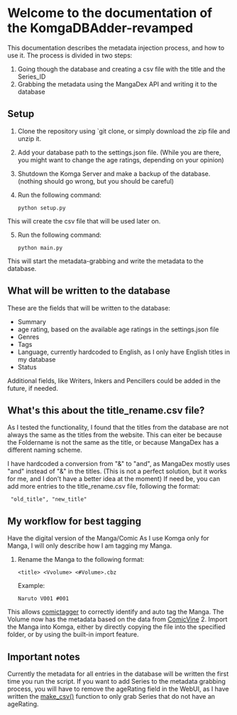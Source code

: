 # Welcome to the documentation of the KomgaDBAdder-revamped

This documentation describes the metadata injection process, and how to use it. The process is divided in two steps:

   1. Going though the database and creating a csv file with the title and the Series_ID
   2. Grabbing the metadata using the MangaDex API and writing it to the database

## Setup

1. Clone the repository using `git clone, or simply download the zip file and unzip it.
2. Add your database path to the settings.json file. (While you are there, you might want to change the age ratings, depending on your opinion)
3. Shutdown the Komga Server and make a backup of the database. (nothing should go wrong, but you should be careful)
4. Run the following command:

    ```
    python setup.py 
    ``` 
This will create the csv file that will be used later on.

5. Run the following command:

    ```
    python main.py
    ```
This will start the metadata-grabbing and write the metadata to the database.

## What will be written to the database
These are the fields that will be written to the database:

- Summary
- age rating, based on the available age ratings in the settings.json file
- Genres
- Tags
- Language, currently hardcoded to English, as I only have English titles in my database
- Status

Additional fields, like Writers, Inkers and Pencillers could be added in the future, if needed.


## What's this about the title_rename.csv file?

As I tested the functionality, I found that the titles from the database are not always the same as the titles from the website. This can eiter be because the Foldername is not the same as the title, or because MangaDex has a different naming scheme.

I have hardcoded a conversion from "&" to "and", as MangaDex mostly uses "and" instead of "&" in the titles.
(This is not a perfect solution, but it works for me, and I don't have a better idea at the moment)
If need be, you can add more entries to the title_rename.csv file, following the format:
    
   ```
    "old_title", "new_title"
   ```


## My workflow for best tagging

Have the digital version of the Manga/Comic
As I use Komga only for Manga, I will only describe how I am tagging my Manga.

1. Rename the Manga to the following format:
    ```
    <title> <Vvolume> <#Volume>.cbz
    ```
    Example:
    ```
    Naruto V001 #001 
    ```
This allows [comictagger](https://github.com/comictagger/comictagger) to correctly identify and auto tag the Manga. The Volume now has the metadata based on the data from [ComicVine](https://comicvine.gamespot.com/)
2. Import the Manga into Komga, either by directly copying the file into the specified folder, or by using the built-in import feature.

## Important notes

Currently the metadata for all entries in the database will be written the first time you run the script. 
If you want to add Series to the metadata grabbing process, you will have to remove the ageRating field in the WebUI, as I have written the [make_csv()](https://github.com/WorldTeacher/KomgaDBAdder-revamped/blob/main/dbcon.py#L19) function to only grab Series that do not have an ageRating.

